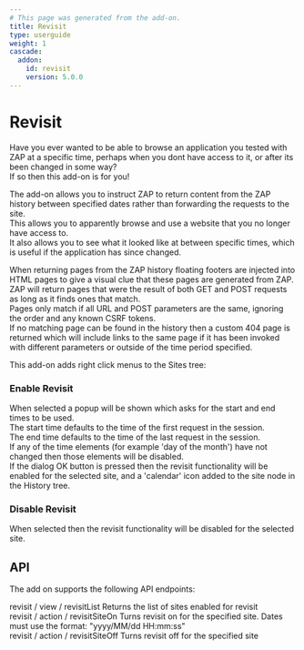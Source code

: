 ```yaml
---
# This page was generated from the add-on.
title: Revisit
type: userguide
weight: 1
cascade:
  addon:
    id: revisit
    version: 5.0.0
---
```


# Revisit

Have you ever wanted to be able to browse an application you tested with ZAP at a specific time,
perhaps when you dont have access to it, or after its been changed in some way?  
If so then this add-on is for you!

The add-on allows you to instruct ZAP to return content from the ZAP history between specified
dates rather than forwarding the requests to the site.  
This allows you to apparently browse and use a website that you no longer have access to.  
It also allows you to see what it looked like at between specific times, which is useful if
the application has since changed.  

When returning pages from the ZAP history floating footers are injected into HTML pages to
give a visual clue that these pages are generated from ZAP.  
ZAP will return pages that were the result of both GET and POST requests as long as it finds ones that match.  
Pages only match if all URL and POST parameters are the same, ignoring the order and any known CSRF tokens.  
If no matching page can be found in the history then a custom 404 page is returned which will
include links to the same page if it has been invoked with different parameters or outside of the time period specified.  

This add-on adds right click menus to the Sites tree:

### Enable Revisit

When selected a popup will be shown which asks for the start and end times to be used.  
The start time defaults to the time of the first request in the session.  
The end time defaults to the time of the last request in the session.  
If any of the time elements (for example 'day of the month') have not changed then those elements will be disabled.  
If the dialog OK button is pressed then the revisit functionality will be enabled for the selected site, and a 'calendar' icon added to the site node in the History tree.

### Disable Revisit

When selected then the revisit functionality will be disabled for the selected site.

## API

The add on supports the following API endpoints:  

revisit / view / revisitList Returns the list of sites enabled for revisit  
revisit / action / revisitSiteOn Turns revisit on for the specified site. Dates must use the format: "yyyy/MM/dd HH:mm:ss"  
revisit / action / revisitSiteOff Turns revisit off for the specified site
